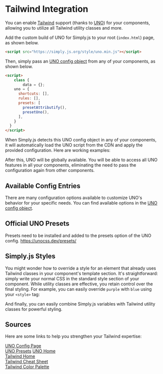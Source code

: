 # Tailwind Integration

You can enable [Tailwind](https://tailwindcss.com/docs/utility-first) support (thanks to [UNO](https://unocss.dev/)) for your components, allowing you to utilize all Tailwind utility classes and more.

Add the custom build of UNO for Simply.js to your root (`index.html`) page, as shown below.
```html
<script src="https://simply.js.org/style/uno.min.js"></script>
```

Then, simply pass an [UNO config object](https://unocss.dev/config/) from any of your components, as shown below.

```html
<script>
	class {
		data = {};
    uno = {
      shortcuts: [],
      rules: [],
      presets: [    
        presetAttributify(),
        presetUno(), 
      ],  
    }
  }
</script>
```

When Simply.js detects this UNO config object in any of your components, it will automatically load the UNO script from the CDN and apply the provided configuration. Here are working examples:

<repl-component id="fqu7rho9tb1s4bk" download="true"></repl-component>

After this, UNO will be globally available. You will be able to access all UNO features in all your components, eliminating the need to pass the configuration again from other components.

<repl-component id="ej2yfqzecjv5a0t" download="true"></repl-component>

## Available Config Entries

There are many configuration options available to customize UNO's behavior for your specific needs. You can find available options in the [UNO config object](https://unocss.dev/config/).


## Official UNO Presets
Presets need to be installed and added to the presets option of the UNO config.
https://unocss.dev/presets/

## Simply.js Styles
You might wonder how to override a style for an element that already uses Tailwind classes in your component's template section. It's straightforward: simply write your normal CSS in the standard style section of your component. While utility classes are effective, you retain control over the final styling. For example, you can easily override `purple` with `blue` using your `<style>` tag:

<repl-component id="m07agz5m3gjlivw" download="true"></repl-component>

And finally, you can easily combine Simply.js variables with Tailwind utility classes for powerful styling.

<repl-component id="ocg113eix6uf6en" download="true"></repl-component>

## Sources
Here are some links to help you strengthen your Tailwind expertise:

[UNO Config Page](https://unocss.dev/config/)<br>
[UNO Presets](https://unocss.dev/presets/)
[UNO Home](https://unocss.dev/)<br>
[Tailwind Home](https://tailwind.com)<br>
[Tailwind Cheat Sheet](https://nerdcave.com/tailwind-cheat-sheet)<br>
[Tailwind Color Palette](https://tailwindcss.com/docs/customizing-colors#color-palette-reference)
